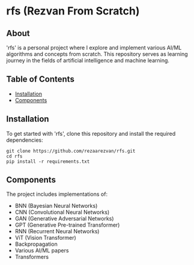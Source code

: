 # rfs (Rezvan From Scratch)

## About
'rfs' is a personal project where I explore and implement various AI/ML algorithms and concepts from scratch. This repository serves as learning journey in the fields of artificial intelligence and machine learning.

## Table of Contents
- [Installation](#installation)
- [Components](#components)

## Installation
To get started with 'rfs', clone this repository and install the required dependencies:
```
git clone https://github.com/rezaarezvan/rfs.git
cd rfs
pip install -r requirements.txt
```

## Components
The project includes implementations of:
- BNN (Bayesian Neural Networks)
- CNN (Convolutional Neural Networks)
- GAN (Generative Adversarial Networks)
- GPT (Generative Pre-trained Transformer)
- RNN (Recurrent Neural Networks)
- ViT (Vision Transformer)
- Backpropagation
- Various AI/ML papers
- Transformers
